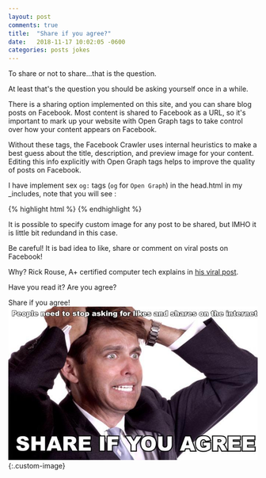 ```yaml
---
layout: post
comments: true
title:  "Share if you agree?"
date:   2018-11-17 10:02:05 -0600
categories: posts jokes
---
```


To share or not to share...that is the question.

At least that's the question you should be asking yourself once in a while.

There is a sharing option implemented on this site, and you can share blog posts on Facebook. Most content is shared to Facebook as a URL, so it's important to mark up your website with Open Graph tags to take control over how your content appears on Facebook.

Without these tags, the Facebook Crawler uses internal heuristics to make a best guess about the title, description, and preview image for your content. Editing this info explicitly with Open Graph tags helps to improve the quality of posts on Facebook.

I have implement sex `og:` tags (`og` for `Open Graph`) in the head.html in my _includes, note that you will see : 

{% highlight html %}
  <meta property="og:locale" content="en_US">
  <meta property="og:type" content="article">
  <meta property="og:url" content="{{ site.url }}{{ page.url }}">
  <meta property="og:title" content="{% if page.title %}{{ page.title }}{% else %}{{ site.title }}{% endif %}">
  <meta property="og:site_name" content="{{ site.title }}">
  <meta property="og:image" content="{{ site.url }}/images/og-image.jpg">
{% endhighlight %}

It is possible to specify custom image for any post to be shared, but IMHO it is little bit redundand in this case.

Be careful! It is bad idea to like, share or comment on viral posts on Facebook!

Why? Rick Rouse, A+ certified computer tech explains in [his viral post][share-info].

Have you read it? Are you agree?

Share if you agree!<br>
![Share-if-you-agree](/images/share-if.jpg){:.custom-image}


[share-info]: https://www.ricksdailytips.com/facebook-bait-posts/